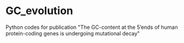 # GC_evolution
Python codes for publication "The GC-content at the 5’ends of human protein-coding genes is undergoing mutational decay"
